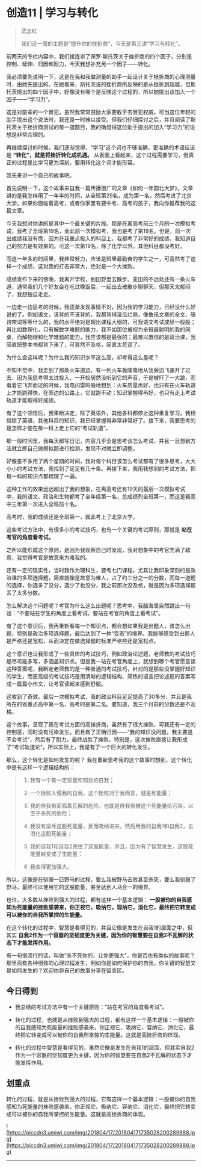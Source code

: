 # 创造11 | 学习与转化

> 武志红
> 
> 我们这一周的主题是“提升你的挫折商”，今天是第三讲“学习与转化”。

前两天的专栏内容中，我们接连讲了保罗·斯托茨关于挫折商的四个因子，分别是控制、延伸、归因和耐力，今天我想补充另一个因子——转化。

我必须要先说明一下，这是在我和我做测量的助手一起设计关于挫折商的心理测量时，由她先提出的。在她看来，斯托茨说的挫折商所反映的是从挫折到超越，但斯托茨提出的四个因子中，好像没有哪个是反映这个过程的，所以她提出该加入一个因子——“学习力”。

这是对前辈的一个冒犯，虽然我常常鼓励大家要敢于去冒犯权威，可当这位年轻的助手提出这个说法时，我还是一时难以接受。但我们仔细探讨之后，并且阅读了斯托茨关于挫折商测试的每一道题目，我的确觉得这位助手提出的加入“学习力”的设想是非常合理的。

再继续探讨的时候，我们逐渐觉得，“学习”这个词也不够准确，更准确的术语应该是 **“转化”，就是将挫折转化成机遇。** 从表面上看起来，这个过程需要学习，但真正的过程是比学习更为深刻，要用转化这个词才能形容。

我先来讲一个自己的故事吧。

首先说明一下，这个故事来自我一篇传播很广的文章《如何一年圆北大梦》，文章讲的是我怎样用了一年半的时间，从全班第29名，成为第一名，然后考进了北京大学。如果你面临着高考，或者你家里有要中考、高考的孩子，我向你推荐我的这篇文章。

今天我想对你讲的是其中一个最关键的片段。那是在离高考前三个月的一次模拟考试，我考了全班第19名，而此前一次模拟考，我也是考了第19名。但是，前一次出成绩我没有慌，因为在我重点投入的科目上，我都考了非常好的成绩，我知道自己的努力是有效果的。可这一次第19名，除了化学以外，其他科目都没考好。

而这一年多的时间里，我非常努力，应该是班里最勤奋的学生之一，可竟然考了这样一个成绩，这对我的打击非常大，绝对是一个大挫败。

成绩发布下来的傍晚，我离开学校，到田野里去散步。麦田的不远处还有一条火车道，通常我们几个好友会在吃过晚饭后，一起出去散散步聊聊天，但那天太郁闷了，我想独自走走。

一边走一边思考的时候，我逐渐发现事情不对，因为我的学习能力，已经没什么好说的了。例如语文，该背的不该背的，我都背得滚瓜烂熟，像鲁迅文章的全文、唐诗宋词等等什么的，我的水平绝对是超出课程大纲的，可我语文考试成绩一般般；再比如数理化，只有解数学难题的能力，我不如那位被视为全班最聪明的我的同桌，而解物理和化学难题的能力，我应该都是最强的；最难以置信的是政治课，我简直把整本书都背下来了，可竟然不及格，简直太荒谬了。

为什么会这样呢？为什么我的知识水平这么高，却考得这么差呢？

不知不觉中，我走到了那条火车道边，有一列火车轰隆隆地从我旁边飞速开了过去，因为我思考得太过投入，一开始居然没听到它的声音，于是被吓了一大跳，而看着它飞奔而过的时候，我电闪雷鸣般地想到：火车质量再好，也只有在火车轨道上才能跑得快，在旁边的公路上，它就跑不动；知识掌握得再好，也只有走上考试轨道才能取得好成绩。

有了这个领悟后，我果断决定，除了英语外，其他各科都停止这种重复学习。我相信除了英语，其他科目的知识，我已经掌握得非常非常好了。接下来，我要思考的是怎样才能在每一科上走上它的“考试轨道”。

那一段时间里，我每天都写日记，内容几乎全是思考该怎么考试，并且一旦想到方法就立即自己做模拟题进行检测，发现不对就立即调整。

好像差不多用了两个星期的时间，我对每个科目该怎么考试都有了很多思考，大大小小的考试方法，我找到了足足有几十条。再接下来，我用我想到的考试方法，把每一科的知识点都梳理了一遍。

这种工作的效果远远超出了我的想象，在离高考还有19天的最后一次模拟考试中，我的语文、政治和生物都考了全年级第一名，总成绩列全班第一，而这是我高中三年第一次进入全班前十名。

高考时，我的成绩还是全班第一，就此考上了北京大学。

这些考试方法中，有很多小的考试技巧，也有一个关键的考试原则，那就是 **站在考官的角度看考试。**

之所以能形成这个原则，是因为我观察自己时发现，我对想象中的考官充满了敌意，我觉得考官是故意来为难我的。

还有一定的现实性，当时我作为理科生，要考七门课程，尤其让我印象深刻的是政治课的多项选择题，简直就像是故意为难人，占了约三分之一的分数，而每一道题的选择，你选多了没分，选少了也没分，我之前那次没及格，就是因为多项选择题丢了太多分数。

怎么解决这个问题呢？考官为什么这么出题呢？思考中，我脑海里突然跳出一句话：“不要站在学生的角度上看考试，要站在考官的角度上看考试”。

有了这个意识后，我再重新看每一个知识点，都会想如果我是出题人，该怎么出题，特别是政治多项选择题，最后达到了一种“变态”的境界。我能够感受到出题人是严格还是宽松，从而决定在做选择题时标准严格些还是宽松点。

这个意识也让我形成了一些具体的考试技巧，例如政治论述题，老师教的考试技巧是尽可能多写，多涵盖知识点。但是我一站在考官角度上，就想到哪个考官愿意读这种答案呢，我断定老师教的是一种普通的考试技巧，针对的是那些没掌握好知识的学生，而更高级的考试技巧是用清晰的逻辑结构、简练的语言把论述题的答案写成一篇篇小作文，让考官读起来感到舒服。

这收到了奇效。最后一次模拟考试，我的政治科目足足提高了30多分，并且是我所在的省重点高中第一名，高考时是第二名。要知道，我三个月前的分数还是不及格。

这个故事，呈现了我在考试方面的高挫折商，虽然有了很大挫败，可我还有一定的控制感，同时没有污染发生，而且做了正确归因——“我的知识没问题，我主要是不会考试”，然后有了耐力，最终战胜了挫败。特别是，这次挫败直接让我形成了“考试轨道论”，所以实际上，我是有了一个巨大的转化发生。

那么，这个转化是如何发生的呢？ 我在重新思考我的这个故事时想到，这个转化中是有这样一个逻辑结构的：

> 1. 我有一个有一定容量和韧劲的自我；
> 
> 
> 
> 2. 一个挫败入侵我的自我，这个挫败对于我而言，就是死能量；
> 
> 
> 
> 3. 我的自我有面临着瓦解的危险，也就是自我有被这个死能量给污染，以至于杀死的危险；
> 
> 
> 
> 4. 我没有排斥这股死能量，反而吸纳进来，然后用我的自我1和自我2，去消化这股死能量；
> 
> 
> 
> 5. 我的自我1和自我2兜住了这股能量，并且，因为有了智慧发生，这股死能量转变成了生能量；
> 
> 
> 
> 6. 我变得更加强大。

所以，这像是在驯服一匹野马的过程，要么我被野马击败甚至杀死，要么我驯服了野马，最终可以使用它的这股能量，甚至达到人马合一的境界。

也许，大多数从挫败到强大的过程，都有这样一个基本逻辑： **一股被你的自我感知为死能量的挫败感袭来，你正视它，吸纳它，容纳它，消化它，最终把它转变成可以被你的自我所掌控的生能量。**

在这个转化的过程中，智慧是看得见的，并且它像是发生在自我1的层面之中，但其实 **自我2作为一个容器的坚韧度更为关键，因为你的智慧要在自我2不瓦解的状态下才能发挥作用。**

有一句很流行的话，叫做“杀不死你的，让你更强大”，你是否也有类似的故事呢？那里面有各种细致的心理过程发生，例如你是如何保护你的自我，你关键的智慧又是如何发生的？欢迎你将自己的故事分享在留言区。

## 今日得到

* 我总结的考试方法中有一个关键原则：“站在考官的角度看考试”。

* 转化的过程，也就是从挫败到强大的过程，都有这样一个基本逻辑：一股被你的自我感知为死能量的挫败感袭来，你正视它、吸纳它、容纳它、消化它，最终把它转变成可以被你的自我所掌控的生能量。这就是高挫折商的体现。

* 转化的过程中智慧是看得见的，虽然它像是发生在自我1的层面，但其实自我2作为一个容器的坚韧度更为关键，因为你的智慧要在自我2不瓦解的状态下才能发挥作用。

## 划重点

转化的过程，就是从挫败到强大的过程，它有这样一个基本逻辑：一股被你的自我感知为死能量的挫败感袭来，你正视它、吸纳它、容纳它、消化它，最终把它转变成可以被你的自我所掌控的生能量。这就是高挫折商的体现。

![https://piccdn3.umiwi.com/img/201804/17/201804171735028200289888.jpg](https://piccdn3.umiwi.com/img/201804/17/201804171735028200289888.jpg)

---
